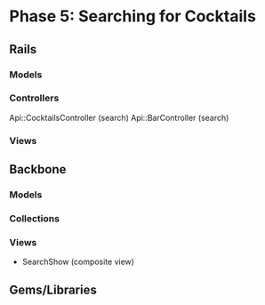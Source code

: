 # Phase 5: Searching for Cocktails

## Rails
### Models

### Controllers
Api::CocktailsController (search)
Api::BarController (search)

### Views

## Backbone
### Models

### Collections

### Views
* SearchShow (composite view)

## Gems/Libraries

